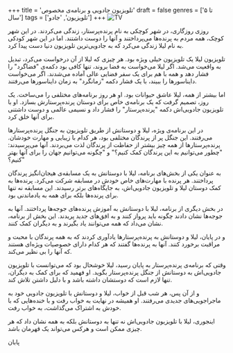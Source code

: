 +++
title = 'تلویزیون جادویی و برنامه‌ی مخصوص'
draft = false
genres = ['تا ۵ سال']
tags = ['تلویزیون', 'جادو']
+++
![TV](/194.TV.jpg)

روزی روزگاری، در شهر کوچکی به نام پرنده‌پرستار، زندگی می‌کردند. در این شهر کوچک، همه مردم به پرنده‌ها می‌پرداختند و آنها را دوست داشتند. اما در این شهر کودکی به نام لیلا زندگی می‌کرد که به جادویی‌ترین تلویزیون دنیا دست پیدا کرد.

تلویزیون لیلا یک تلویزیون خیلی ویژه بود. هر چیزی که لیلا از آن درخواست می‌کرد، تبدیل به واقعیت می‌شد. اگر لیلا می‌خواست به فضا بروند، تنها کافی بود دکمه‌ی "فضاگرد" را فشار دهد و همه با هم برای یک سفر فضایی عالی آماده می‌شدند. اگر می‌خواست دایناسورها را ببیند، با یک فشار دکمه "زمانگرد" به زمان دایناسورها می‌رفتند.

اما بیشتر از همه، لیلا عاشق حیوانات بود. او هر روز برنامه‌های مختلفی را می‌ساخت. یک روز، تصمیم گرفت که یک برنامه‌ی خاص برای دوستان پرنده‌پرستارش بسازد. او با تلویزیون جادویی‌اش دکمه "پرنده‌پرستار" را فشار داد و نسیمی عالمی و دوست داشتنی برای آنها خلق کرد.

در این برنامه‌ی ویژه، لیلا و دوستانش از طریق تلویزیون به جنگل پرنده‌پرستارها می‌رفتند. این جنگل پر از پرندگان مختلفی بود، هر کدام با زیبایی و مهارت خودشان. پرنده‌پرستارها از همه چیز بیشتر از حفاظت از پرندگان لذت می‌بردند. آنها می‌پرسیدند: "چطور می‌توانیم به این پرندگان کمک کنیم؟" و "چگونه می‌توانیم جهان را برای آنها بهتر کنیم؟"

به عنوان یکی از بخش‌های برنامه، لیلا با دوستانش به یک مسابقه‌ی هیجان‌انگیز پرندگان پرداختند. هر پرنده با مهارت‌های خاص خودش در مسابقه شرکت می‌کرد. پرنده‌ها به کمک دوستان لیلا و تلویزیون جادویی‌اش، به جایگاه‌های برتر رسیدند. این مسابقه نه تنها برای پرنده‌ها بلکه برای همه به یادماندنی بود.

در بخش دیگری از برنامه، لیلا با دوستانش به آموزش پرنده‌های جوجه‌ها پرداختند. آنها به جوجه‌ها نشان دادند چگونه باید پرواز کنند و به افق‌های جدید پریدند. این بخش از برنامه، نشان می‌داد که همه می‌توانند یاد بگیرند و به دیگران کمک کنند.

و در پایان، لیلا و دوستانش به پرنده‌پرستارها یادآوری کردند که به همه پرندگان با محبت و مراقبت برخورد کنند. آنها به پرنده‌ها گفتند که هر کدام دارای خصوصیات ویژه‌ای هستند که آنها را بی نظیر می‌کند.

وقتی که برنامه‌ی پرنده‌پرستار به پایان رسید، لیلا خوشحال بود که می‌توانست با تلویزیون جادویی‌اش به دوستانش از جنگل پرنده‌پرستار بگوید. او فهمید که برای کمک به دیگران، تنها لازم است که دوستشان داشته باشد و با دلیل داشتن تلاش کند.

و از آن پس، هر شب قبل از خواب، لیلا و دوستانش با تلویزیون جادویی خود به ماجراجویی‌های جدیدی می‌رفتند. او همیشه در نهایت به خواب رفت و با خنده‌هایی که با خودش به اشتراک می‌گذاشت، به خواب رفت.

اینجوری، لیلا با تلویزیون جادویی‌اش نه تنها به دوستانش بلکه به همه نشان داد که هر چیزی ممکن است و هرکس می‌تواند یک قهرمان باشد.

پابان